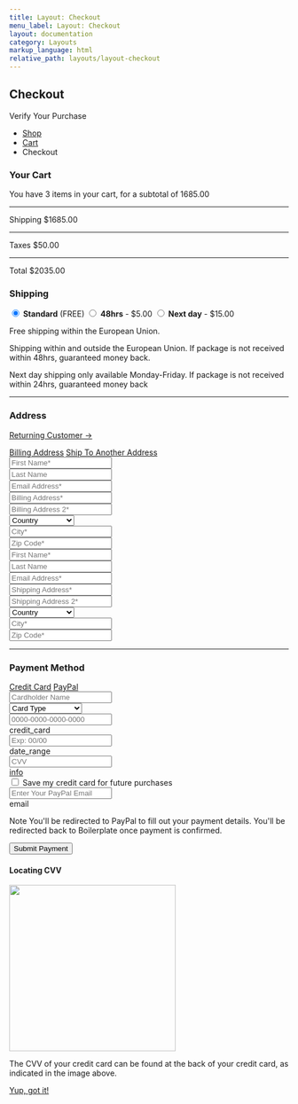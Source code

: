 ```yaml
---
title: Layout: Checkout
menu_label: Layout: Checkout
layout: documentation
category: Layouts
markup_language: html
relative_path: layouts/layout-checkout
---
```


<!-- Masthead -->
<div class="section-block masthead bg-grey-ultralight">
  <div class="row align-items-center">
    <div class="col w-6/12">
      <h2>Checkout</h2>
      <p class="lead mb-0">Verify Your Purchase</p>
    </div>
    <div class="col w-6/12 right left-sm">
      <ul class="breadcrumb">
        <li>
          <a href="shop-grid-three-columns.html">Shop</a>
        </li>
        <li>
          <a href="cart.html">Cart</a>
        </li>
        <li> Checkout </li>
      </ul>
    </div>
  </div>
</div>
<!-- Masthead End -->
<div class="section-block">
  <div class="row">
    <!-- Sidebar -->
    <aside class="col w-4/12 w-md-full order-2 order-md-1 sidebar">
      <div class="cart-overview freeze" data-extra-space-top="100" data-extra-space-bottom="110" data-push-section=".footer">
        <div class="row">
          <div class="col w-full">
            <h3 class="mb-30">Your Cart</h3>
            <div class="cart-overview">
              <p class="lead mb-10">You have <span class="item-number weight-bold">3</span> items in your cart, for a subtotal of 1685.00</p>
              <hr class="my-10">
              <div class="cart-amount cart-shipping flex items-center justify-between"> Shipping <span class="amount"><span class="currency">$</span>1685.00</span>
              </div>
              <hr class="my-10">
              <div class="cart-amount cart-tax flex items-center justify-between"> Taxes <span class="amount"><span class="currency">$</span>50.00</span>
              </div>
              <hr class="my-10">
              <div class="cart-total flex items-center justify-between"> Total <span class="amount"><span class="currency">$</span>2035.00</span>
              </div>
            </div>
          </div>
        </div>
      </div>
    </aside>
    <!-- Sidebar End -->
    <!-- Content Inner -->
    <div class="col w-6/12 w-md-full offset-1 offset-md-0 order-1 order-md-2 content-inner">
      <!-- Billing Form -->
      <div class="billing-details">
        <div class="billing-form-container">
          <form class="billing-form" action="#" method="post" novalidate="">
            <!-- Shipping -->
            <div class="row">
              <div class="col w-full">
                <h3 class="mb-30">Shipping</h3>
                <div class="field-wrapper pt-10 pb-10">
                  <input id="radio-1" class="form-element radio active" data-toggle-content="" data-include-margin="" data-target-content="#toggable" name="radio-group" type="radio" checked="">
                  <label for="radio-1" class="radio-label form-radio"><strong>Standard</strong> (FREE)</label>
                  <input id="radio-2" class="form-element radio" name="radio-group" type="radio" data-toggle-content="" data-include-margin="" data-target-content="#toggable-2">
                  <label for="radio-2" class="radio-label form-radio"><strong>48hrs</strong> - $5.00</label>
                  <input id="radio-3" class="form-element radio" name="radio-group" type="radio" data-toggle-content="" data-include-margin="" data-target-content="#toggable-3">
                  <label for="radio-3" class="radio-label form-radio"><strong>Next day</strong> - $15.00</label>
                  <div id="toggable" class="collapsable-target active">
                    <p>Free shipping within the European Union.</p>
                  </div>
                  <div id="toggable-2" class="collapsable-target">
                    <p>Shipping within and outside the European Union. If package is not received within 48hrs, guaranteed money back.</p>
                  </div>
                  <div id="toggable-3" class="collapsable-target">
                    <p>Next day shipping only available Monday-Friday. If package is not received within 24hrs, guaranteed money back</p>
                  </div>
                </div>
              </div>
            </div>
            <!-- Shipping End -->
            <div class="row full-width collapse">
              <div class="col w-full">
                <hr class="mt-20 mb-40">
              </div>
            </div>
            <!-- Billing Shipping Address -->
            <div class="row">
              <div class="col w-full">
                <div class="row">
                  <div class="col w-6/12">
                    <h3 class="mb-30">Address</h3>
                  </div>
                  <div class="col w-6/12 right left-sm">
                    <p><a href="#">Returning Customer →</a></p>
                  </div>
                </div>
                <div class="tabs">
                  <div class="tab-nav button-nav">
                    <a href="#tabs-billing-address" class="button size-sm rounded-tl rounded-sm-t bg-grey-lightest bg-hover-grey-lightest color-grey-dark color-hover-grey-darkest active bg-active-primary color-active-white">Billing Address</a>
                    <a href="#tabs-shipping-address" class="button size-sm rounded-tr bg-grey-lightest bg-hover-grey-lightest color-grey-dark color-hover-grey-darkest bg-active-primary color-active-white">Ship To Another Address</a>
                  </div>
                  <div class="tab-panes">
                    <div id="tabs-billing-address" class="active animate">
                      <div class="tab-content">
                        <div class="row row-form">
                          <div class="col w-full">
                            <div class="row merged-form-elements">
                              <div class="col w-6/12">
                                <input type="text" name="fname_billing" class="form-fname form-element rounded md" placeholder="First Name*" required="">
                              </div>
                              <div class="col w-6/12">
                                <input type="text" name="lname_billing" class="form-lname form-element rounded md" placeholder="Last Name" required="">
                              </div>
                            </div>
                          </div>
                        </div>
                        <div class="row">
                          <div class="col w-full">
                            <input type="email" name="email_billing" class="form-email form-element rounded md" placeholder="Email Address*" required="">
                          </div>
                        </div>
                        <div class="row">
                          <div class="col w-full">
                            <input type="text" name="address_billing" class="form-billing-address form-element rounded md" placeholder="Billing Address*" required="">
                          </div>
                        </div>
                        <div class="row">
                          <div class="col w-full">
                            <input type="text" name="address_billing_2" class="form-billing-address-2 form-element rounded md" placeholder="Billing Address 2*" required="">
                          </div>
                        </div>
                        <div class="row">
                          <div class="col w-full">
                            <div class="form-select size-md">
                              <select name="country_billing" class="form-element rounded" required="">
                                <option selected="selected" value="">Country</option>
                                <option value="">Andorra</option>
                                <option value="">France</option>
                                <option value="">Germany</option>
                                <option value="">Norway</option>
                                <option value="">Sweden</option>
                                <option value="">United Kingdom</option>
                                <option value="">United States</option>
                              </select>
                            </div>
                          </div>
                        </div>
                        <div class="row row-form">
                          <div class="col w-full">
                            <div class="row merged-form-elements">
                              <div class="col w-8/12">
                                <input type="text" name="city_billing" class="form-city form-element rounded md" placeholder="City*" required="">
                              </div>
                              <div class="col w-4/12">
                                <input type="text" name="zip_code_billing" class="form-zip-code form-element rounded md" placeholder="Zip Code*" required="">
                              </div>
                            </div>
                          </div>
                        </div>
                      </div>
                    </div>
                    <div id="tabs-shipping-address">
                      <div class="tab-content">
                        <div class="row">
                          <div class="col w-full">
                            <div class="row merged-form-elements">
                              <div class="col w-6/12">
                                <input type="text" name="fname_shipping" class="form-fname form-element rounded md" placeholder="First Name*" required="">
                              </div>
                              <div class="col w-6/12">
                                <input type="text" name="lname_shipping" class="form-lname form-element rounded md" placeholder="Last Name" required="">
                              </div>
                            </div>
                          </div>
                        </div>
                        <div class="row">
                          <div class="col w-full">
                            <input type="email" name="email_shipping" class="form-email form-element rounded md" placeholder="Email Address*" required="">
                          </div>
                        </div>
                        <div class="row">
                          <div class="col w-full">
                            <input type="text" name="address_shipping" class="form-address form-element rounded md" placeholder="Shipping Address*" required="">
                          </div>
                        </div>
                        <div class="row">
                          <div class="col w-full">
                            <input type="text" name="address_shipping_2" class="form-address-2 form-element rounded md" placeholder="Shipping Address 2*" required="">
                          </div>
                        </div>
                        <div class="row">
                          <div class="col w-full">
                            <div class="form-select size-md">
                              <select name="country_billing" class="form-element rounded" required="">
                                <option selected="selected" value="">Country</option>
                                <option value="">Andorra</option>
                                <option value="">France</option>
                                <option value="">Germany</option>
                                <option value="">Norway</option>
                                <option value="">Sweden</option>
                                <option value="">United Kingdom</option>
                                <option value="">United States</option>
                              </select>
                            </div>
                          </div>
                        </div>
                        <div class="row row-form">
                          <div class="col w-full">
                            <div class="row merged-form-elements">
                              <div class="col w-8/12">
                                <input type="text" name="city_shipping" class="form-city form-element rounded md" placeholder="City*" required="">
                              </div>
                              <div class="col w-4/12">
                                <input type="text" name="zip_code_shipping" class="form-zip-code form-element rounded md" placeholder="Zip Code*" required="">
                              </div>
                            </div>
                          </div>
                        </div>
                      </div>
                    </div>
                  </div>
                </div>
              </div>
            </div>
            <!-- Billing Shipping Address End -->
            <div class="row fulid collapse">
              <div class="col w-full">
                <hr class="mt-40 mb-40">
              </div>
            </div>
            <!-- Payment Method -->
            <div class="row">
              <div class="col w-full">
                <h3 class="mb-30">Payment Method</h3>
                <div class="tabs">
                  <div class="tab-nav button-nav">
                    <a href="#tabs-credit-card" class="button size-sm rounded-tl rounded-sm-t bg-grey-lightest bg-hover-grey-lightest color-grey-dark color-hover-grey-darkest active bg-active-primary color-active-white">Credit Card</a>
                    <a href="#tabs-paypal" class="button size-sm rounded-tr bg-grey-lightest bg-hover-grey-lightest color-grey-dark color-hover-grey-darkest bg-active-primary color-active-white">PayPal</a>
                  </div>
                  <div class="tab-panes">
                    <div id="tabs-credit-card" class="active animate">
                      <div class="tab-content">
                        <div class="row">
                          <div class="col w-full">
                            <input type="text" name="fname_billing" class="form-fname form-element rounded md" placeholder="Cardholder Name" required="">
                          </div>
                        </div>
                        <div class="row">
                          <div class="col w-full">
                            <div class="row">
                              <div class="col w-full">
                                <div class="form-select size-md">
                                  <select name="card_type" class="form-element rounded" required="">
                                    <option selected="selected" value="">Card Type</option>
                                    <option value="">Visa</option>
                                    <option value="">Visa Express</option>
                                    <option value="">MasterCard</option>
                                    <option value="">American Express</option>
                                  </select>
                                </div>
                              </div>
                            </div>
                          </div>
                        </div>
                        <div class="row">
                          <div class="col w-full">
                            <div class="input-group">
                              <input type="text" name="card_number" class="form-credit-card form-element rounded size-md rounded-l" placeholder="0000-0000-0000-0000" required="">
                              <div class="form-element input-icon size-md rounded-r"><span class="icon-material">credit_card</span></div>
                            </div>
                          </div>
                        </div>
                        <div class="row row-form">
                          <div class="col w-full">
                            <div class="row merged-form-elements">
                              <div class="col w-8/12">
                                <div class="input-group">
                                  <input type="text" name="card_expiration" class="form-expiration form-element rounded-l size-md" placeholder="Exp: 00/00" maxlength="5" required="">
                                  <div class="form-element input-icon size-md rounded-r"><span class="icon-material">date_range</span></div>
                                </div>
                              </div>
                              <div class="col w-4/12">
                                <div class="input-group">
                                  <input type="text" name="card_scode" class="form-security-code form-element rounded size-md rounded-l center" placeholder="CVV" maxlength="3" required="">
                                  <div class="form-element input-icon size-md rounded-r"><a data-content="inline" href="#cvv-modal" class="lightbox-link icon-material color-primary" data-aux-classes="tml-cart-modal tml-exit-light m-0 height-auto" data-modal-mode="" data-toolbar="" data-modal-width="300" data-lightbox-animation="fade" data-modal-animation="slideInTop">info</a></div>
                                </div>
                              </div>
                            </div>
                          </div>
                        </div>
                        <div class="row">
                          <div class="col w-full">
                            <div class="field-wrapper pt-10 pb-10">
                              <input id="checkbox-save-card-details" class="form-save-card-details form-element checkbox rounded no-margin-bottom" name="save_card_details" type="checkbox" required="">
                              <label for="checkbox-save-card-details" class="checkbox-label no-margin-bottom">Save my credit card for future purchases</label>
                            </div>
                          </div>
                        </div>
                      </div>
                    </div>
                    <div id="tabs-paypal">
                      <div class="tab-content">
                        <div class="row">
                          <div class="col w-full">
                            <div class="input-group">
                              <input type="email" name="paypal_email" class="form-email form-element rounded-l md" placeholder="Enter Your PayPal Email" required="">
                              <div class="form-element input-icon size-md rounded-r"><span class="icon-material">email</span></div>
                            </div>
                          </div>
                        </div>
                        <div class="row">
                          <div class="col w-10/12">
                            <p><span class="badge rounded bg-pink color-white">Note</span> You'll be redirected to PayPal to fill out your payment details. You'll be redirected back to Boilerplate once payment is confirmed.</p>
                          </div>
                        </div>
                      </div>
                    </div>
                  </div>
                </div>
              </div>
            </div>
            <!-- Payment Method End -->
            <!-- Submit Payment -->
            <div class="row">
              <div class="col w-full">
                <input type="submit" value="Submit Payment" class="form-submit button rounded size-md mb-0">
              </div>
            </div>
            <!-- Submit Payment End -->
          </form>
        </div>
      </div>
      <!-- Billing Form End -->
    </div>
    <!-- Content Inner End -->
  </div>
</div>
<!-- CVV Modal -->
<div id="cvv-modal" class="modal-dialog-inner section-block cart-overview pt-0 pb-30 background-none hide">
  <div class="modal-header bg-green color-white">
    <h4 class="modal-header-title">Locating CVV</h4>
  </div>
  <div class="thumbnail">
    <img src="images/generic/cvv-credit-card.jpeg" width="300" alt="">
  </div>
  <p>The CVV of your credit card can be found at the back of your credit card, as indicated in the image above.</p>
  <!-- Aux Close -->
  <div class="row">
    <div class="col w-full center">
      <a href="#" class="tml-aux-exit button rounded size-md no-margin-right">Yup, got it!</a>
    </div>
  </div>
  <!-- Aux Close End -->
</div>
<!-- CVV Modal End -->
